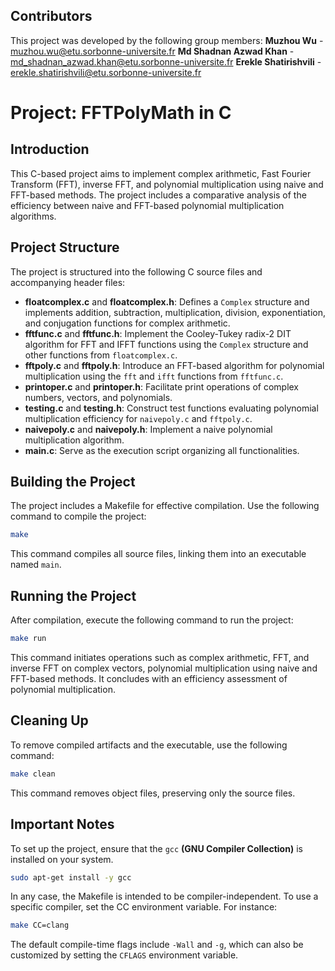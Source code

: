 ## Contributors
This project was developed by the following group members:
**Muzhou Wu** - muzhou.wu@etu.sorbonne-universite.fr
**Md Shadnan Azwad Khan** - md_shadnan_azwad.khan@etu.sorbonne-universite.fr
**Erekle Shatirishvili** - erekle.shatirishvili@etu.sorbonne-universite.fr

# Project: FFTPolyMath in C
## Introduction
This C-based project aims to implement complex arithmetic, Fast Fourier Transform (FFT), inverse FFT, and polynomial multiplication using naive and FFT-based methods. The project includes a comparative analysis of the efficiency between naive and FFT-based polynomial multiplication algorithms.

## Project Structure
The project is structured into the following C source files and accompanying header files:
- **floatcomplex.c** and **floatcomplex.h**: Defines a `Complex` structure and implements addition, subtraction, multiplication, division, exponentiation, and conjugation functions for complex arithmetic.
- **fftfunc.c** and **fftfunc.h**: Implement the Cooley-Tukey radix-2 DIT algorithm for FFT and IFFT functions using the `Complex` structure and other functions from `floatcomplex.c`.
- **fftpoly.c** and **fftpoly.h**: Introduce an FFT-based algorithm for polynomial multiplication using the `fft` and `ifft` functions from `fftfunc.c`.
- **printoper.c** and **printoper.h**: Facilitate print operations of complex numbers, vectors, and polynomials.
- **testing.c** and **testing.h**: Construct test functions evaluating polynomial multiplication efficiency for `naivepoly.c` and `fftpoly.c`.
- **naivepoly.c** and **naivepoly.h**: Implement a naive polynomial multiplication algorithm.
- **main.c**: Serve as the execution script organizing all functionalities.

## Building the Project
The project includes a Makefile for effective compilation. Use the following command to compile the project:
```bash
make
```
This command compiles all source files, linking them into an executable named `main`.

## Running the Project
After compilation, execute the following command to run the project:
```bash
make run
```
This command initiates operations such as complex arithmetic, FFT, and inverse FFT on complex vectors, polynomial multiplication using naive and FFT-based methods. It concludes with an efficiency assessment of polynomial multiplication.

## Cleaning Up
To remove compiled artifacts and the executable, use the following command:
```bash
make clean
```
This command removes object files, preserving only the source files.

## Important Notes
To set up the project, ensure that the `gcc` **(GNU Compiler Collection)** is installed on your system.
```bash
sudo apt-get install -y gcc
```
In any case, the Makefile is intended to be compiler-independent. To use a specific compiler, set the CC environment variable. For instance:
```bash
make CC=clang
```
The default compile-time flags include `-Wall` and `-g`, which can also be customized by setting the `CFLAGS` environment variable.